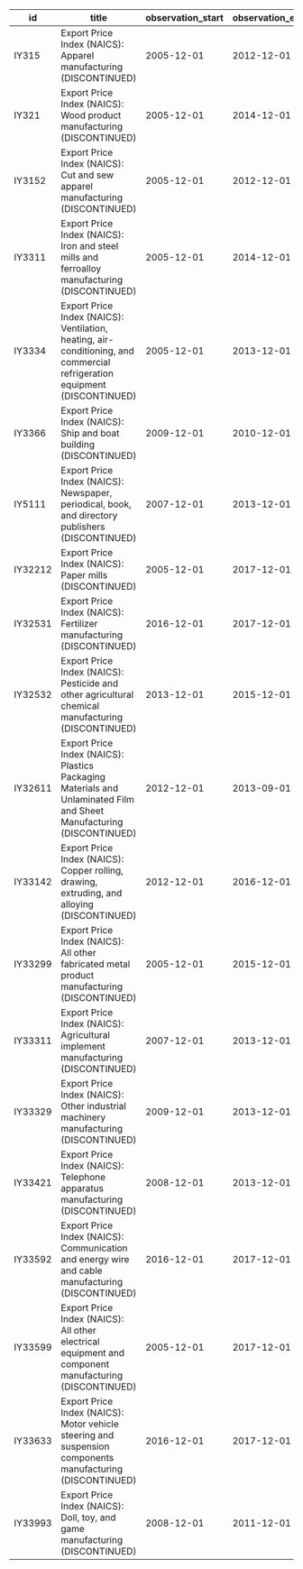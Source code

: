 | id      | title                                                                                                                     | observation_start   | observation_end   |
|---------|---------------------------------------------------------------------------------------------------------------------------|---------------------|-------------------|
| IY315   | Export Price Index (NAICS): Apparel manufacturing (DISCONTINUED)                                                          | 2005-12-01          | 2012-12-01        |
| IY321   | Export Price Index (NAICS): Wood product manufacturing (DISCONTINUED)                                                     | 2005-12-01          | 2014-12-01        |
| IY3152  | Export Price Index (NAICS): Cut and sew apparel manufacturing (DISCONTINUED)                                              | 2005-12-01          | 2012-12-01        |
| IY3311  | Export Price Index (NAICS): Iron and steel mills and ferroalloy manufacturing (DISCONTINUED)                              | 2005-12-01          | 2014-12-01        |
| IY3334  | Export Price Index (NAICS): Ventilation, heating, air-conditioning, and commercial refrigeration equipment (DISCONTINUED) | 2005-12-01          | 2013-12-01        |
| IY3366  | Export Price Index (NAICS): Ship and boat building (DISCONTINUED)                                                         | 2009-12-01          | 2010-12-01        |
| IY5111  | Export Price Index (NAICS): Newspaper, periodical, book, and directory publishers (DISCONTINUED)                          | 2007-12-01          | 2013-12-01        |
| IY32212 | Export Price Index (NAICS): Paper mills (DISCONTINUED)                                                                    | 2005-12-01          | 2017-12-01        |
| IY32531 | Export Price Index (NAICS): Fertilizer manufacturing (DISCONTINUED)                                                       | 2016-12-01          | 2017-12-01        |
| IY32532 | Export Price Index (NAICS): Pesticide and other agricultural chemical manufacturing (DISCONTINUED)                        | 2013-12-01          | 2015-12-01        |
| IY32611 | Export Price Index (NAICS): Plastics Packaging Materials and Unlaminated Film and Sheet Manufacturing (DISCONTINUED)      | 2012-12-01          | 2013-09-01        |
| IY33142 | Export Price Index (NAICS): Copper rolling, drawing, extruding, and alloying (DISCONTINUED)                               | 2012-12-01          | 2016-12-01        |
| IY33299 | Export Price Index (NAICS): All other fabricated metal product manufacturing (DISCONTINUED)                               | 2005-12-01          | 2015-12-01        |
| IY33311 | Export Price Index (NAICS): Agricultural implement manufacturing (DISCONTINUED)                                           | 2007-12-01          | 2013-12-01        |
| IY33329 | Export Price Index (NAICS): Other industrial machinery manufacturing (DISCONTINUED)                                       | 2009-12-01          | 2013-12-01        |
| IY33421 | Export Price Index (NAICS): Telephone apparatus manufacturing (DISCONTINUED)                                              | 2008-12-01          | 2013-12-01        |
| IY33592 | Export Price Index (NAICS): Communication and energy wire and cable manufacturing (DISCONTINUED)                          | 2016-12-01          | 2017-12-01        |
| IY33599 | Export Price Index (NAICS): All other electrical equipment and component manufacturing (DISCONTINUED)                     | 2005-12-01          | 2017-12-01        |
| IY33633 | Export Price Index (NAICS): Motor vehicle steering and suspension components manufacturing (DISCONTINUED)                 | 2016-12-01          | 2017-12-01        |
| IY33993 | Export Price Index (NAICS): Doll, toy, and game manufacturing (DISCONTINUED)                                              | 2008-12-01          | 2011-12-01        |